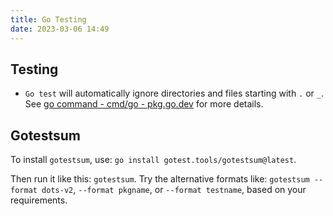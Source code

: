 ```yaml
---
title: Go Testing
date: 2023-03-06 14:49
---
```


## Testing

- `Go test` will automatically ignore directories and files starting with `.` or `_`. See [go command - cmd/go - pkg.go.dev](https://pkg.go.dev/cmd/go#hdr-Package_lists_and_patterns) for more details.

## Gotestsum

To install `gotestsum`, use: `go install gotest.tools/gotestsum@latest`.

Then run it like this: `gotestsum`. Try the alternative formats like: `gotestsum --format dots-v2`, `--format pkgname`, or `--format testname`, based on your requirements.

